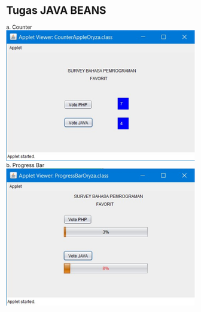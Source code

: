 # Tugas JAVA BEANS

a. Counter </br>
<img src="ss1.jpg">
</br>
b. Progress Bar </br>
<img src="ss2.jpg">
